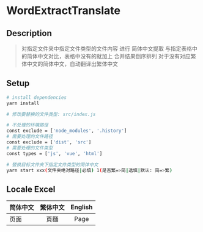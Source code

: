 # WordExtractTranslate

## Description

> 对指定文件夹中指定文件类型的文件内容 进行 简体中文提取
> 与指定表格中的简体中文对比，表格中没有的就加上
> 合并结果倒序排列
> 对于没有对应繁体中文的简体中文，自动翻译出繁体中文

## Setup

```bash
# install dependencies
yarn install

# 修改要替换的文件类型: src/index.js

# 不处理的环境路径
const exclude = ['node_modules', '.history']
# 需要处理的文件路径
const exclude = ['dist', 'src']
# 需要处理的文件类型
const types = ['js', 'vue', 'html']

# 替换目标文件夹下指定文件类型的简体中文
yarn start xxx(文件夹绝对路径|必填) 1(是否繁=>简|选填|默认: 简=>繁)
```

## Locale Excel
| 简体中文   | 繁体中文  |  English  |
| --------  |  :-----:   | :----:  |
|  页面      |   頁麵   |   Page   |
